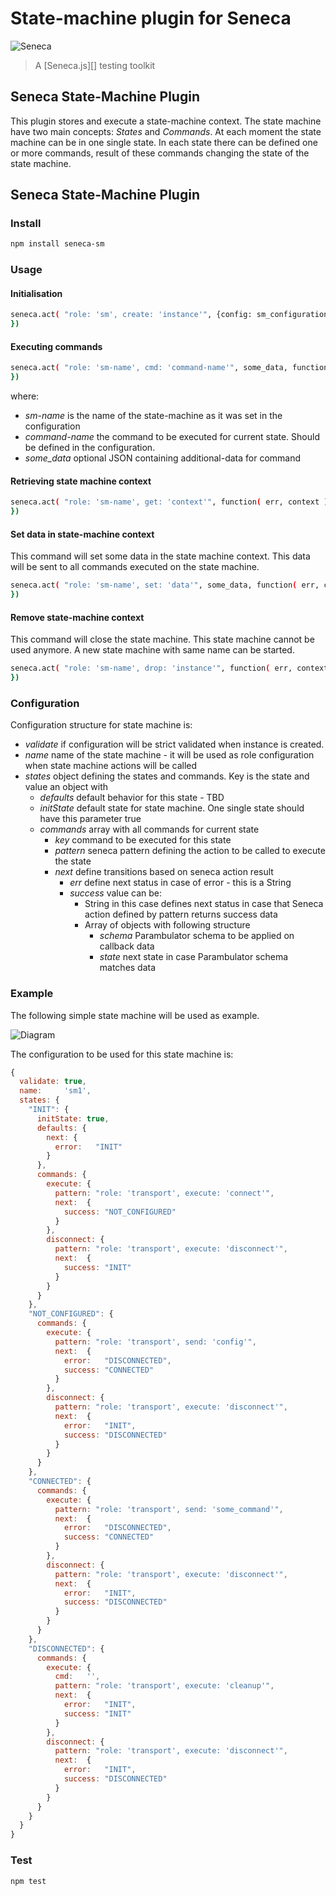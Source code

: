 State-machine plugin for Seneca
================================

![Seneca](http://senecajs.org/files/assets/seneca-logo.png)
> A [Seneca.js][] testing toolkit


## Seneca State-Machine Plugin

This plugin stores and execute a state-machine context. The state machine have two main concepts: _States_ and _Commands_.
At each moment the state machine can be in one single state.
In each state there can be defined one or more commands, result of these commands changing the state of the state machine.

## Seneca State-Machine Plugin

### Install

```sh
npm install seneca-sm
```

### Usage

#### Initialisation

```sh
seneca.act( "role: 'sm', create: 'instance'", {config: sm_configuration}, function( err, context ) {
})
```

#### Executing commands

```sh
seneca.act( "role: 'sm-name', cmd: 'command-name'", some_data, function( err, data ) {
})
```

where:
 * _sm-name_ is the name of the state-machine as it was set in the configuration
 * _command-name_ the command to be executed for current state. Should be defined in the configuration.
 * _some_data_ optional JSON containing additional-data for command


#### Retrieving state machine context

```sh
seneca.act( "role: 'sm-name', get: 'context'", function( err, context ) {
})
```

#### Set data in state-machine context

This command will set some data in the state machine context. This data will be sent to all commands executed on the state machine.

```sh
seneca.act( "role: 'sm-name', set: 'data'", some_data, function( err, context ) {
})
```

#### Remove state-machine context

This command will close the state machine. This state machine cannot be used anymore. A new state machine with same name can be started.

```sh
seneca.act( "role: 'sm-name', drop: 'instance'", function( err, context ) {
})
```


### Configuration

Configuration structure for state machine is:

 * _validate_ if configuration will be strict validated when instance is created.
 * _name_ name of the state machine - it will be used as role configuration when state machine actions will be called
 * _states_ object defining the states and commands. Key is the state and value an object with
   * _defaults_ default behavior for this state - TBD
   * _initState_ default state for state machine. One single state should have this parameter true
   * _commands_ array with all commands for current state
     * _key_ command to be executed for this state
     * _pattern_ seneca pattern defining the action to be called to execute the state
     * _next_ define transitions based on seneca action result
       * _err_ define next status in case of error - this is a String
        * _success_ value can be:
          * String in this case defines next status in case that Seneca action defined by pattern returns success data
          * Array of objects with following structure
            * _schema_ Parambulator schema to be applied on callback data
            * _state_ next state in case Parambulator schema matches data


### Example

The following simple state machine will be used as example.

![Diagram](https://github.com/mirceaalexandru/seneca-sm/blob/master/doc/diagram.png)

The configuration to be used for this state machine is:


```javascript
{
  validate: true,
  name:     'sm1',
  states: {
    "INIT": {
      initState: true,
      defaults: {
        next: {
          error:   "INIT"
        }
      },
      commands: {
        execute: {
          pattern: "role: 'transport', execute: 'connect'",
          next:  {
            success: "NOT_CONFIGURED"
          }
        },
        disconnect: {
          pattern: "role: 'transport', execute: 'disconnect'",
          next:  {
            success: "INIT"
          }
        }
      }
    },
    "NOT_CONFIGURED": {
      commands: {
        execute: {
          pattern: "role: 'transport', send: 'config'",
          next:  {
            error:   "DISCONNECTED",
            success: "CONNECTED"
          }
        },
        disconnect: {
          pattern: "role: 'transport', execute: 'disconnect'",
          next:  {
            error:   "INIT",
            success: "DISCONNECTED"
          }
        }
      }
    },
    "CONNECTED": {
      commands: {
        execute: {
          pattern: "role: 'transport', send: 'some_command'",
          next:  {
            error:   "DISCONNECTED",
            success: "CONNECTED"
          }
        },
        disconnect: {
          pattern: "role: 'transport', execute: 'disconnect'",
          next:  {
            error:   "INIT",
            success: "DISCONNECTED"
          }
        }
      }
    },
    "DISCONNECTED": {
      commands: {
        execute: {
          cmd:   '',
          pattern: "role: 'transport', execute: 'cleanup'",
          next:  {
            error:   "INIT",
            success: "INIT"
          }
        },
        disconnect: {
          pattern: "role: 'transport', execute: 'disconnect'",
          next:  {
            error:   "INIT",
            success: "DISCONNECTED"
          }
        }
      }
    }
  }
}
```

### Test

```sh
npm test
```
